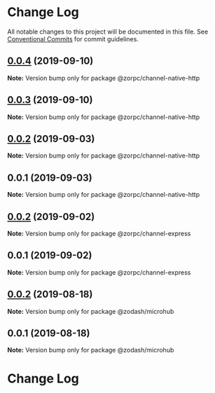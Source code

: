 # Change Log

All notable changes to this project will be documented in this file.
See [Conventional Commits](https://conventionalcommits.org) for commit guidelines.

## [0.0.4](https://github.com/zcorky/zodash/compare/@zorpc/channel-native-http@0.0.3...@zorpc/channel-native-http@0.0.4) (2019-09-10)

**Note:** Version bump only for package @zorpc/channel-native-http





## [0.0.3](https://github.com/zcorky/zodash/compare/@zorpc/channel-native-http@0.0.2...@zorpc/channel-native-http@0.0.3) (2019-09-10)

**Note:** Version bump only for package @zorpc/channel-native-http





## [0.0.2](https://github.com/zcorky/zodash/compare/@zorpc/channel-native-http@0.0.1...@zorpc/channel-native-http@0.0.2) (2019-09-03)

**Note:** Version bump only for package @zorpc/channel-native-http





## 0.0.1 (2019-09-03)

**Note:** Version bump only for package @zorpc/channel-native-http





## [0.0.2](https://github.com/zcorky/zodash/compare/@zorpc/channel-express@0.0.1...@zorpc/channel-express@0.0.2) (2019-09-02)

**Note:** Version bump only for package @zorpc/channel-express





## 0.0.1 (2019-09-02)

**Note:** Version bump only for package @zorpc/channel-express





## [0.0.2](https://github.com/zcorky/zodash/compare/@zodash/microhub@0.0.1...@zodash/microhub@0.0.2) (2019-08-18)

**Note:** Version bump only for package @zodash/microhub





## 0.0.1 (2019-08-18)

**Note:** Version bump only for package @zodash/microhub





# Change Log
